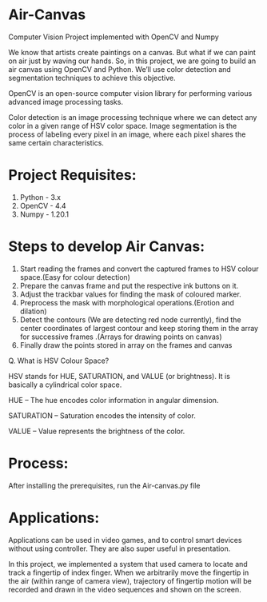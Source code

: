 # Air-Canvas
Computer Vision Project implemented with OpenCV and Numpy

We know that artists create paintings on a canvas. But what if we can paint on air just by waving our hands. So, in this project, we are going to build an air canvas using OpenCV and Python.
We’ll use color detection and segmentation techniques to achieve this objective.

OpenCV is an open-source computer vision library for performing various advanced image processing tasks.

Color detection is an image processing technique where we can detect any color in a given range of HSV color space.
Image segmentation is the process of labeling every pixel in an image, where each pixel shares the same certain characteristics.

# Project Requisites:
1. Python - 3.x 
2. OpenCV - 4.4
3. Numpy - 1.20.1

# Steps to develop Air Canvas:
1. Start reading the frames and convert the captured frames to HSV colour space.(Easy for colour detection)
2. Prepare the canvas frame and put the respective ink buttons on it. 
3. Adjust the trackbar values for finding the mask of coloured marker.
4. Preprocess the mask with morphological operations.(Erotion and dilation)
5. Detect the contours (We are detecting red node currently), find the center coordinates of largest contour and keep storing them in the array for successive frames .(Arrays for drawing points on canvas)
6. Finally draw the points stored in array on the frames and canvas

Q. What is HSV Colour Space?

HSV stands for HUE, SATURATION, and VALUE (or brightness). It is basically a cylindrical color space.

HUE – The hue encodes color information in angular dimension.

SATURATION – Saturation encodes the intensity of color.

VALUE – Value represents the brightness of the color.

# Process:
After installing the prerequisites, run the Air-canvas.py file

# Applications: 

Applications can be used in video games, and to control smart devices without using controller. They are also super useful in presentation.

In this project, we implemented a system that used camera to locate and track a fingertip of index finger. When we arbitrarily move the fingertip in the air (within range of camera view), trajectory of fingertip motion will be recorded and drawn in the video sequences and shown on the screen.
